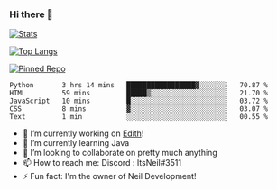 ### Hi there 👋

[![Stats](https://github-readme-stats.vercel.app/api?username=ItsNeil17&show_icons=true&theme=discord_old_blurple)](https://github.com/ItsNeil17)

[![Top Langs](https://github-readme-stats.vercel.app/api/top-langs/?username=ItsNeil17&theme=discord_old_blurple)](https://github.com/ItsNeil17)

[![Pinned Repo](https://github-readme-stats.vercel.app/api/pin/?username=NeilDevelopment&repo=BeepBoopBot&theme=discord_old_blurple)](https://github.com/NeilDevelopment/BeepBoopBot)
<!--START_SECTION:waka-->
```text
Python       3 hrs 14 mins   █████████████████▓░░░░░░░   70.87 % 
HTML         59 mins         █████▒░░░░░░░░░░░░░░░░░░░   21.70 % 
JavaScript   10 mins         █░░░░░░░░░░░░░░░░░░░░░░░░   03.72 % 
CSS          8 mins          ▓░░░░░░░░░░░░░░░░░░░░░░░░   03.07 % 
Text         1 min           ░░░░░░░░░░░░░░░░░░░░░░░░░   00.55 % 
```
<!--END_SECTION:waka-->
- 🔭 I’m currently working on [Edith](https://github.com/NeilDevelopment/Edith)!
- 🌱 I’m currently learning Java
- 👯 I’m looking to collaborate on pretty much anything
- 📫 How to reach me: Discord : ItsNeil#3511
- ⚡ Fun fact: I'm the owner of Neil Development!
